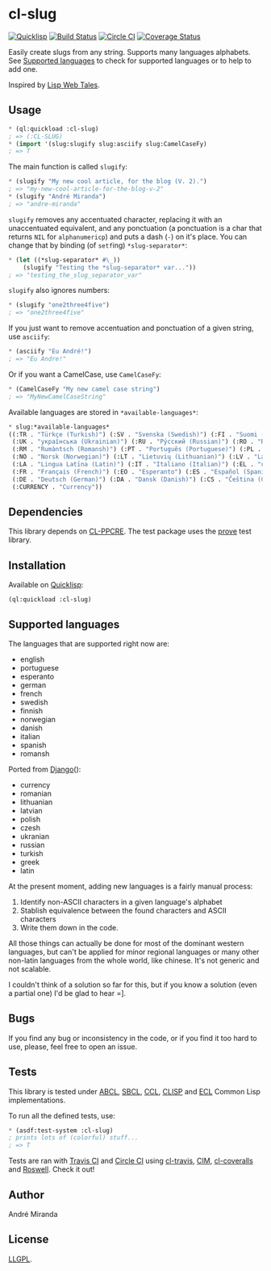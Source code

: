 # cl-slug
[![Quicklisp](http://quickdocs.org/badge/cl-slug.svg)](http://quickdocs.org/cl-slug/)
[![Build Status](https://travis-ci.org/EuAndreh/cl-slug.svg?branch=master)](https://travis-ci.org/EuAndreh/cl-slug)
[![Circle CI](https://circleci.com/gh/EuAndreh/cl-slug.svg?style=svg)](https://circleci.com/gh/EuAndreh/cl-slug)
[![Coverage Status](https://coveralls.io/repos/EuAndreh/cl-slug/badge.svg?branch=master)](https://coveralls.io/r/EuAndreh/cl-slug?branch=master)

Easily create slugs from any string. Supports many languages alphabets. See [Supported languages](#supported-languages) to check for supported languages or to help to add one.

Inspired by [Lisp Web Tales](http://lispwebtales.ppenev.com/chap05.html#leanpub-auto-rewriting-the-routes).

## Usage
```lisp
* (ql:quickload :cl-slug)
; => (:CL-SLUG)
* (import '(slug:slugify slug:asciify slug:CamelCaseFy) 
; => T
```

The main function is called `slugify`:

```lisp
* (slugify "My new cool article, for the blog (V. 2).")
; => "my-new-cool-article-for-the-blog-v-2"
* (slugify "André Miranda")
; => "andre-miranda"
```

`slugify` removes any accentuated character, replacing it with an unaccentuated equivalent, and any ponctuation (a ponctuation is a char that returns `NIL` for `alphanumericp`) and puts a dash (`-`) on it's place. You can change that by binding (of `setf`ing) `*slug-separator*`:

```lisp
* (let ((*slug-separator* #\_))
    (slugify "Testing the *slug-separator* var..."))
; => "testing_the_slug_separator_var"
```

`slugify` also ignores numbers:

```lisp
* (slugify "one2three4five")
; => "one2three4five"
```

If you just want to remove accentuation and ponctuation of a given string, use `asciify`:

```lisp
* (asciify "Eu André!")
; => "Eu Andre!"
```

Or if you want a CamelCase, use `CamelCaseFy`:

```lisp
* (CamelCaseFy "My new camel case string")
; => "MyNewCamelCaseString"
```

Available languages are stored in `*available-languages*`:
```lisp
* slug:*available-languages*
((:TR . "Türkçe (Turkish)") (:SV . "Svenska (Swedish)") (:FI . "Suomi (Finnish)") 
 (:UK . "українська (Ukrainian)") (:RU . "Ру́сский (Russian)") (:RO . "Română (Romanian)")
 (:RM . "Rumàntsch (Romansh)") (:PT . "Português (Portuguese)") (:PL . "Polski (Polish)")
 (:NO . "Norsk (Norwegian)") (:LT . "Lietuvių (Lithuanian)") (:LV . "Latviešu (Latvian)")
 (:LA . "Lingua Latīna (Latin)") (:IT . "Italiano (Italian)") (:EL . "ελληνικά (Greek)")
 (:FR . "Français (French)") (:EO . "Esperanto") (:ES . "Español (Spanish)") (:EN . "English")
 (:DE . "Deutsch (German)") (:DA . "Dansk (Danish)") (:CS . "Čeština (Czech)")
 (:CURRENCY . "Currency"))
```

## Dependencies

This library depends on [CL-PPCRE](http://weitz.de/cl-ppcre). The test package uses the [prove](https://github.com/fukamachi/prove) test library.

## Installation
Available on [Quicklisp](http://quicklisp.org):
```
(ql:quickload :cl-slug)
```

## Supported languages
The languages that are supported right now are:
- english
- portuguese
- esperanto
- german
- french
- swedish
- finnish
- norwegian
- danish
- italian
- spanish
- romansh

Ported from [Django](https://code.djangoproject.com/browser/django/trunk/django/contrib/admin/media/js/urlify.js)():
- currency
- romanian
- lithuanian
- latvian
- polish
- czesh
- ukranian
- russian
- turkish
- greek
- latin

At the present moment, adding new languages is a fairly manual process:
  1. Identify non-ASCII characters in a given language's alphabet
  2. Stablish equivalence between the found characters and ASCII characters
  3. Write them down in the code.

All those things can actually be done for most of the dominant western languages, but can't be applied for minor regional languages or many other non-latin languages from the whole world, like chinese. It's not generic and not scalable.

I couldn't think of a solution so far for this, but if you know a solution (even a partial one) I'd be glad to hear =].

## Bugs
If you find any bug or inconsistency in the code, or if you find it too hard to use, please, feel free to open an issue.

## Tests
This library is tested under [ABCL](https://common-lisp.net/project/armedbear/), [SBCL](http://www.sbcl.org/), [CCL](http://ccl.clozure.com/), [CLISP](http://www.clisp.org/) and [ECL](https://common-lisp.net/project/ecl/) Common Lisp implementations.

To run all the defined tests, use:
```lisp
* (asdf:test-system :cl-slug)
; prints lots of (colorful) stuff...
; => T
```

Tests are ran with [Travis CI](https://travis-ci.org/EuAndreh/cl-slug) and [Circle CI](https://circleci.com/gh/EuAndreh/cl-slug) using [cl-travis](https://github.com/luismbo/cl-travis), [CIM](https://github.com/KeenS/CIM), [cl-coveralls](https://github.com/fukamachi/cl-coveralls) and [Roswell](https://github.com/snmsts/roswell). Check it out!

## Author
André Miranda

## License
[LLGPL](https://tldrlegal.com/license/lisp-lesser-general-public-license#fulltext).
